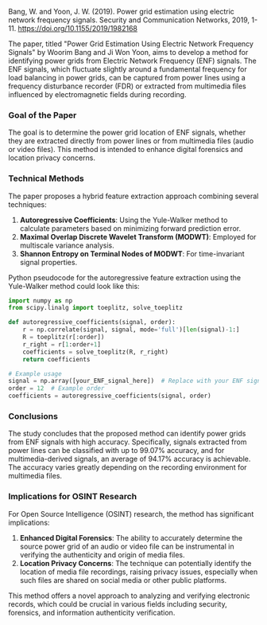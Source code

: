 Bang, W. and Yoon, J. W. (2019). Power grid estimation using electric network frequency signals. Security and Communication Networks, 2019, 1-11. https://doi.org/10.1155/2019/1982168

The paper, titled "Power Grid Estimation Using Electric Network Frequency Signals" by Woorim Bang and Ji Won Yoon, aims to develop a method for identifying power grids from Electric Network Frequency (ENF) signals. The ENF signals, which fluctuate slightly around a fundamental frequency for load balancing in power grids, can be captured from power lines using a frequency disturbance recorder (FDR) or extracted from multimedia files influenced by electromagnetic fields during recording.

### Goal of the Paper
The goal is to determine the power grid location of ENF signals, whether they are extracted directly from power lines or from multimedia files (audio or video files). This method is intended to enhance digital forensics and location privacy concerns.

### Technical Methods
The paper proposes a hybrid feature extraction approach combining several techniques:
1. **Autoregressive Coefficients**: Using the Yule-Walker method to calculate parameters based on minimizing forward prediction error.
2. **Maximal Overlap Discrete Wavelet Transform (MODWT)**: Employed for multiscale variance analysis.
3. **Shannon Entropy on Terminal Nodes of MODWT**: For time-invariant signal properties.

Python pseudocode for the autoregressive feature extraction using the Yule-Walker method could look like this:

```python
import numpy as np
from scipy.linalg import toeplitz, solve_toeplitz

def autoregressive_coefficients(signal, order):
    r = np.correlate(signal, signal, mode='full')[len(signal)-1:]
    R = toeplitz(r[:order])
    r_right = r[1:order+1]
    coefficients = solve_toeplitz(R, r_right)
    return coefficients

# Example usage
signal = np.array([your_ENF_signal_here])  # Replace with your ENF signal
order = 12  # Example order
coefficients = autoregressive_coefficients(signal, order)
```

### Conclusions
The study concludes that the proposed method can identify power grids from ENF signals with high accuracy. Specifically, signals extracted from power lines can be classified with up to 99.07% accuracy, and for multimedia-derived signals, an average of 94.17% accuracy is achievable. The accuracy varies greatly depending on the recording environment for multimedia files.

### Implications for OSINT Research
For Open Source Intelligence (OSINT) research, the method has significant implications:
1. **Enhanced Digital Forensics**: The ability to accurately determine the source power grid of an audio or video file can be instrumental in verifying the authenticity and origin of media files.
2. **Location Privacy Concerns**: The technique can potentially identify the location of media file recordings, raising privacy issues, especially when such files are shared on social media or other public platforms.

This method offers a novel approach to analyzing and verifying electronic records, which could be crucial in various fields including security, forensics, and information authenticity verification.
